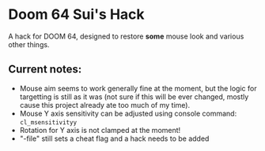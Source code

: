 # Doom 64 Sui's Hack
A hack for DOOM 64, designed to restore **some** mouse look and various other things.

Current notes:
-------
* Mouse aim seems to work generally fine at the moment, but the logic for targetting is still as it was (not sure if this will be ever changed, mostly cause this project already ate too much of my time).
* Mouse Y axis sensitivity can be adjusted using console command: ``cl_msensitivityy``
* Rotation for Y axis is not clamped at the moment!
* "-file" still sets a cheat flag and a hack needs to be added

